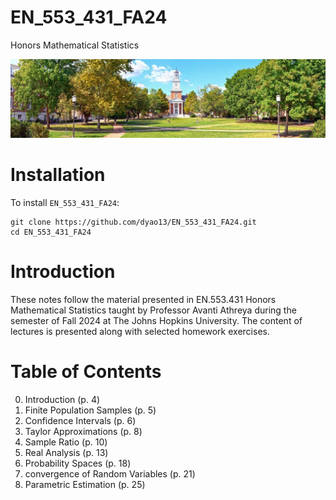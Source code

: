 # EN_553_431_FA24

Honors Mathematical Statistics

![Gilman Hall](https://github.com/dyao13/EN_553_431_FA24/blob/main/gilman_hall.jpg)

# Installation
To install `EN_553_431_FA24`:
```
git clone https://github.com/dyao13/EN_553_431_FA24.git
cd EN_553_431_FA24
```

# Introduction
These notes follow the material presented in EN.553.431 Honors Mathematical Statistics taught by Professor Avanti Athreya during the semester of Fall 2024 at The Johns Hopkins University. The content of lectures is presented along with selected homework exercises.

# Table of Contents
0. Introduction (p. 4)
1. Finite Population Samples (p. 5)
2. Confidence Intervals (p. 6)
3. Taylor Approximations (p. 8)
4. Sample Ratio (p. 10)
5. Real Analysis (p. 13)
6. Probability Spaces (p. 18)
7. convergence of Random Variables (p. 21)
8. Parametric Estimation (p. 25)
